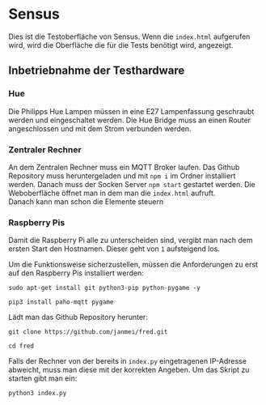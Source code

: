 # Sensus

Dies ist die Testoberfläche von Sensus.
Wenn die `index.html` aufgerufen wird, wird die Oberfläche die für die Tests benötigt wird, angezeigt.

## Inbetriebnahme der Testhardware

### Hue

Die Philipps Hue Lampen müssen in eine E27 Lampenfassung geschraubt werden und eingeschaltet werden. Die Hue Bridge muss an einen Router angeschlossen und mit dem Strom verbunden werden.

### Zentraler Rechner

An dem Zentralen Rechner muss ein MQTT Broker laufen.
Das Github Repository muss heruntergeladen und mit `npm i` im Ordner installiert werden.
Danach muss der Socken Server `npm start` gestartet werden.
Die Weboberfläche öffnet man in dem man die `index.html` aufruft.  
Danach kann man schon die Elemente steuern

### Raspberry Pis

Damit die Raspberry Pi alle zu unterscheiden sind, vergibt man nach dem ersten Start den Hostnamen. Dieser geht von `1` aufsteigend los.

Um die Funktionsweise sicherzustellen, müssen die Anforderungen zu erst auf den Raspberry Pis installiert werden:

`sudo apt-get install git python3-pip python-pygame -y`

`pip3 install paho-mqtt pygame`

Lädt man das Github Repository herunter:

`git clone https://github.com/janmei/fred.git`

`cd fred`

Falls der Rechner von der bereits in `index.py` eingetragenen IP-Adresse abweicht, muss man diese mit der korrekten Angeben.
Um das Skript zu starten gibt man ein:

`python3 index.py`

